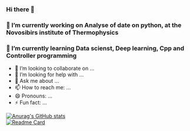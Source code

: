 ### Hi there 👋


### 🔭 I’m currently working on Analyse of date on python, at the Novosibirs institute of Thermophysics
### 🌱 I’m currently learning Data scienst, Deep learning, Cpp and Controller programming
- 👯 I’m looking to collaborate on ...
- 🤔 I’m looking for help with ...
- 💬 Ask me about ...
- 📫 How to reach me: ...
- 😄 Pronouns: ...
- ⚡ Fun fact: ...

[![Anurag's GitHub stats](https://github-readme-stats.vercel.app/api?username=NikitaGoltsev&show_icons=true&theme=merko)](https://github.com/anuraghazra/github-readme-stats)
<br>
[![Readme Card](https://github-readme-stats.vercel.app/api/pin/?username=NikitaGoltsev)](https://github.com/anuraghazra/github-readme-stats)
<br>
